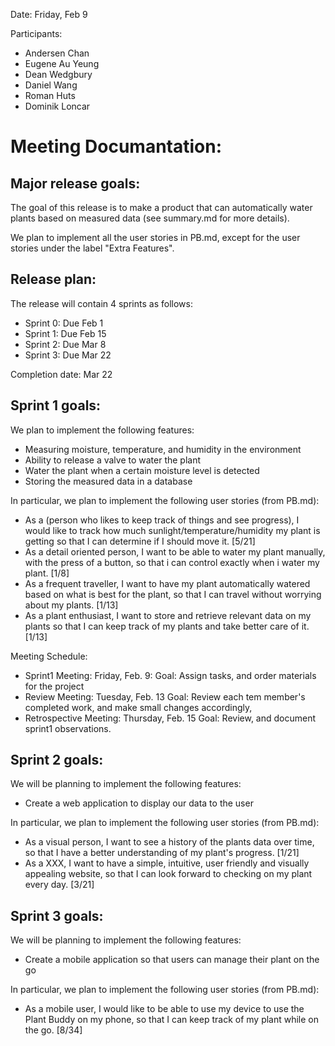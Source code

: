 
Date: Friday, Feb 9

Participants:
  - Andersen Chan
  - Eugene Au Yeung
  - Dean Wedgbury
  - Daniel Wang
  - Roman Huts
  - Dominik Loncar
  
# Meeting Documantation: 
 
## Major release goals:

  The goal of this release is to make a product that can automatically water plants based on 
  measured data (see summary.md for more details).
  
  We plan to implement all the user stories in PB.md, except for the user stories under the label "Extra Features". 
  
## Release plan:

  The release will contain 4 sprints as follows: 
  - Sprint 0: Due Feb 1
  - Sprint 1: Due Feb 15
  - Sprint 2: Due Mar 8
  - Sprint 3: Due Mar 22
  
  Completion date: Mar 22
  
  
## Sprint 1 goals:

  We plan to implement the following features:
  - Measuring moisture, temperature, and humidity in the environment
  - Ability to release a valve to water the plant
  - Water the plant when a certain moisture level is detected
  - Storing the measured data in a database
  
  In particular, we plan to implement the following user stories (from PB.md):
  - As a (person who likes to keep track of things and see progress), I would like to track how much 
    sunlight/temperature/humidity my plant is getting so that I can determine if I should move it. [5/21]
  - As a detail oriented person, I want to be able to water my plant manually, with the press of a button,
    so that i can control exactly when i water my plant. [1/8]
  - As a frequent traveller, I want to have my plant automatically watered based on what is best for the plant, 
    so that I can travel without worrying about my plants. [1/13]
  - As a plant enthusiast, I want to store and retrieve relevant data on my plants so that I can keep track
    of my plants and take better care of it. [1/13]
    
  Meeting Schedule:
  - Sprint1 Meeting: Friday, Feb. 9:
    Goal: Assign tasks, and order materials for the project
  - Review Meeting: Tuesday, Feb. 13
    Goal: Review each tem member's completed work, and make small changes accordingly,  
  - Retrospective Meeting: Thursday, Feb. 15
    Goal: Review, and document sprint1 observations.
    
## Sprint 2 goals:
  
  We will be planning to implement the following features:
  - Create a web application to display our data to the user

  In particular, we plan to implement the following user stories (from PB.md):
  - As a visual person, I want to see a history of the plants data over time, 
    so that I have a better understanding of my plant's progress. [1/21]
  - As a XXX, I want to have a simple, intuitive, user friendly and visually appealing website,
    so that I can look forward to checking on my plant every day. [3/21]
    
 ## Sprint 3 goals:
 
  We will be planning to implement the following features:
  - Create a mobile application so that users can manage their plant on the go
 
  In particular, we plan to implement the following user stories (from PB.md):
  - As a mobile user, I would like to be able to use my device to use the Plant Buddy on my phone,
    so that I can keep track of my plant while on the go. [8/34]
 





